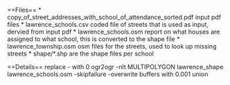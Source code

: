 ==Files==
	*  copy_of_street_addresses_with_school_of_attendance_sorted.pdf input pdf files
	*  lawrence_schools.csv coded file of streets that is used as input, dervied from input pdf
	*  lawrence_schools.osm report on what houses are assigned to what school, this is converted to the shape file
	*  lawrence_township.osm osm files for the streets, used to look up missing streets
	*  shape/*.shp are the shape files per school


==Details==
replace - with 0
ogr2ogr -nlt MULTIPOLYGON lawrence_shape  lawrence_schools.osm -skipfailure -overwrite
buffers with 0.001
union